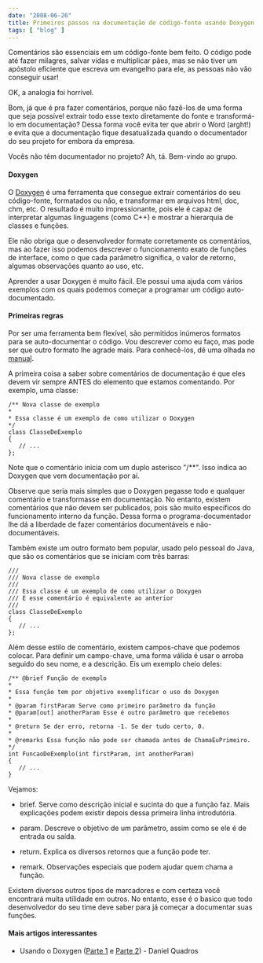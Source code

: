 ```yaml
---
date: "2008-06-26"
title: Primeiros passos na documentação de código-fonte usando Doxygen
tags: [ "blog" ]
---
```

Comentários são essenciais em um código-fonte bem feito. O código pode até fazer milagres, salvar vidas e multiplicar pães, mas se não tiver um apóstolo eficiente que escreva um evangelho para ele, as pessoas não vão conseguir usar!

OK, a analogia foi horrível.

Bom, já que é pra fazer comentários, porque não fazê-los de uma forma que seja possível extrair todo esse texto diretamente do fonte e transformá-lo em documentação? Dessa forma você evita ter que abrir o Word (arght!) e evita que a documentação fique desatualizada quando o documentador do seu projeto for embora da empresa.

Vocês não têm documentador no projeto? Ah, tá. Bem-vindo ao grupo.

#### Doxygen

O [Doxygen](http://www.stack.nl/~dimitri/doxygen/) é uma ferramenta que consegue extrair comentários do seu código-fonte, formatados ou não, e transformar em arquivos html, doc, chm, etc. O resultado é muito impressionante, pois ele é capaz de interpretar algumas linguagens (como C++) e mostrar a hierarquia de classes e funções.

Ele não obriga que o desenvolvedor formate corretamente os comentários, mas ao fazer isso podemos descrever o funcionamento exato de funções de interface, como o que cada parâmetro significa, o valor de retorno, algumas observações quanto ao uso, etc.

Aprender a usar Doxygen é muito fácil. Ele possui uma ajuda com vários exemplos com os quais podemos começar a programar um código auto-documentado.

#### Primeiras regras

Por ser uma ferramenta bem flexível, são permitidos inúmeros formatos para se auto-documentar o código. Vou descrever como eu faço, mas pode ser que outro formato lhe agrade mais. Para conhecê-los, dê uma olhada no [manual](http://www.stack.nl/~dimitri/doxygen/docblocks.html).

A primeira coisa a saber sobre comentários de documentação é que eles devem vir sempre ANTES do elemento que estamos comentando. Por exemplo, uma classe:

    
    /** Nova classe de exemplo
    *
    * Essa classe é um exemplo de como utilizar o Doxygen
    */
    class ClasseDeExemplo
    {
       // ...
    };

Note que o comentário inicia com um duplo asterisco "/**". Isso indica ao Doxygen que vem documentação por aí.

Observe que seria mais simples que o Doxygen pegasse todo e qualquer comentário e transformasse em documentação. No entanto, existem comentários que não devem ser publicados, pois são muito específicos do funcionamento interno da função. Dessa forma o programa-documentador lhe dá a liberdade de fazer comentários documentáveis e não-documentáveis.

Também existe um outro formato bem popular, usado pelo pessoal do Java, que são os comentários que se iniciam com três barras:

    
    ///
    /// Nova classe de exemplo
    ///
    /// Essa classe é um exemplo de como utilizar o Doxygen
    /// E esse comentário é equivalente ao anterior
    ///
    class ClasseDeExemplo
    {
       // ...
    };

Além desse estilo de comentário, existem campos-chave que podemos colocar. Para definir um campo-chave, uma forma válida é usar o arroba seguido do seu nome, e a descrição. Eis um exemplo cheio deles:

    
    /** @brief Função de exemplo
    *
    * Essa função tem por objetivo exemplificar o uso do Doxygen
    *
    * @param firstParam Serve como primeiro parâmetro da função
    * @param[out] anotherParam Esse é outro parâmetro que recebemos
    *
    * @return Se der erro, retorna -1. Se der tudo certo, 0.
    *
    * @remarks Essa função não pode ser chamada antes de ChamaEuPrimeiro.
    */
    int FuncaoDeExemplo(int firstParam, int anotherParam)
    {
       // ...
    }

Vejamos:

	
  * brief. Serve como descrição inicial e sucinta do que a função faz. Mais explicações podem existir depois dessa primeira linha introdutória.

	
  * param. Descreve o objetivo de um parâmetro, assim como se ele é de entrada ou saída.

	
  * return. Explica os diversos retornos que a função pode ter.

	
  * remark. Observações especiais que podem ajudar quem chama a função.

Existem diversos outros tipos de marcadores e com certeza você encontrará muita utilidade em outros. No entanto, esse é o basico que todo desenvolvedor do seu time deve saber para já começar a documentar suas funções.

#### Mais artigos interessantes

	
  * Usando o Doxygen ([Parte 1](http://dqsoft.blogspot.com/2008/07/usando-o-doxygen-parte-1.html) e [Parte 2](http://dqsoft.blogspot.com/2008/07/usando-o-doxygen-parte-2.html)) - Daniel Quadros


